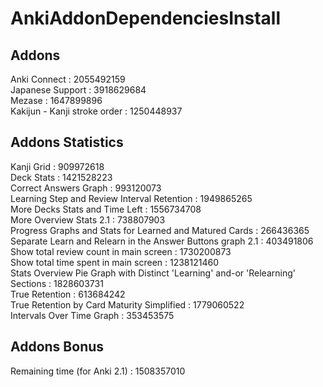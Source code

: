 # AnkiAddonDependenciesInstall

## Addons  
  
Anki Connect : 2055492159  
Japanese Support : 3918629684  
Mezase : 1647899896  
Kakijun - Kanji stroke order : 1250448937  
  
## Addons Statistics  
  
Kanji Grid : 909972618  
Deck Stats : 1421528223  
Correct Answers Graph : 993120073  
Learning Step and Review Interval Retention : 1949865265  
More Decks Stats and Time Left : 1556734708  
More Overview Stats 2.1 : 738807903  
Progress Graphs and Stats for Learned and Matured Cards : 266436365  
Separate Learn and Relearn in the Answer Buttons graph 2.1 : 403491806  
Show total review count in main screen : 1730200873  
Show total time spent in main screen : 1238121460  
Stats Overview Pie Graph with Distinct 'Learning' and-or 'Relearning' Sections : 1828603731  
True Retention : 613684242  
True Retention by Card Maturity Simplified : 1779060522  
Intervals Over Time Graph : 353453575  
  
## Addons Bonus  
  
Remaining time (for Anki 2.1) : 1508357010  